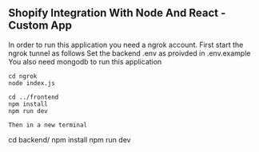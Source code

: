 ## Shopify Integration With Node And React - Custom App

In order to run this application you need a ngrok account. First start the ngrok tunnel as follows
Set the backend .env as proivded in .env.example
You also need mongodb to run this application

```
cd ngrok
node index.js

cd ../frontend
npm install
npm run dev

Then in a new terminal

```

cd backend/
npm install
npm run dev
